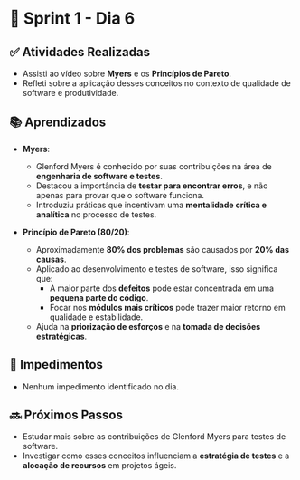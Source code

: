 # 📅 Sprint 1 - Dia 6

## ✅ Atividades Realizadas

- Assisti ao vídeo sobre **Myers** e os **Princípios de Pareto**.
- Refleti sobre a aplicação desses conceitos no contexto de qualidade de software e produtividade.

## 📚 Aprendizados

- **Myers**:
  - Glenford Myers é conhecido por suas contribuições na área de **engenharia de software e testes**.
  - Destacou a importância de **testar para encontrar erros**, e não apenas para provar que o software funciona.
  - Introduziu práticas que incentivam uma **mentalidade crítica e analítica** no processo de testes.

- **Princípio de Pareto (80/20)**:
  - Aproximadamente **80% dos problemas** são causados por **20% das causas**.
  - Aplicado ao desenvolvimento e testes de software, isso significa que:
    - A maior parte dos **defeitos** pode estar concentrada em uma **pequena parte do código**.
    - Focar nos **módulos mais críticos** pode trazer maior retorno em qualidade e estabilidade.
  - Ajuda na **priorização de esforços** e na **tomada de decisões estratégicas**.

## 🚫 Impedimentos

- Nenhum impedimento identificado no dia.

## 🔜 Próximos Passos

- Estudar mais sobre as contribuições de Glenford Myers para testes de software.
- Investigar como esses conceitos influenciam a **estratégia de testes** e a **alocação de recursos** em projetos ágeis.
